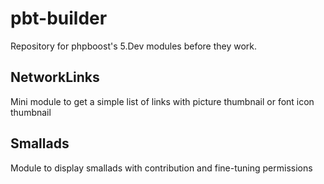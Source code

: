 # pbt-builder
Repository for phpboost's 5.Dev modules before they work.

## NetworkLinks
Mini module to get a simple list of links with picture thumbnail or font icon thumbnail

## Smallads
Module to display smallads with contribution and fine-tuning permissions
